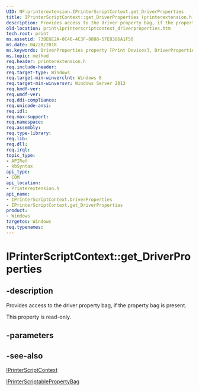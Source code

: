 ```yaml
---
UID: NF:printerextension.IPrinterScriptContext.get_DriverProperties
title: IPrinterScriptContext::get_DriverProperties (printerextension.h)
description: Provides access to the driver property bag, if the property bag is present.
old-location: print\iprinterscriptcontext_driverproperties.htm
tech.root: print
ms.assetid: 73BE6E2A-0C46-4C3F-8888-5FE8386A1F50
ms.date: 04/20/2018
ms.keywords: DriverProperties property [Print Devices], DriverProperties property [Print Devices],IPrinterScriptContext interface, IPrinterScriptContext interface [Print Devices],DriverProperties property, IPrinterScriptContext.DriverProperties, IPrinterScriptContext.get_DriverProperties, IPrinterScriptContext::DriverProperties, IPrinterScriptContext::get_DriverProperties, get_DriverProperties, print.iprinterscriptcontext_driverproperties, printerextension/IPrinterScriptContext::DriverProperties, printerextension/IPrinterScriptContext::get_DriverProperties
ms.topic: method
req.header: printerextension.h
req.include-header: 
req.target-type: Windows
req.target-min-winverclnt: Windows 8
req.target-min-winversvr: Windows Server 2012
req.kmdf-ver: 
req.umdf-ver: 
req.ddi-compliance: 
req.unicode-ansi: 
req.idl: 
req.max-support: 
req.namespace: 
req.assembly: 
req.type-library: 
req.lib: 
req.dll: 
req.irql: 
topic_type:
- APIRef
- kbSyntax
api_type:
- COM
api_location:
- Printerextension.h
api_name:
- IPrinterScriptContext.DriverProperties
- IPrinterScriptContext.get_DriverProperties
product:
- Windows
targetos: Windows
req.typenames: 
---
```


# IPrinterScriptContext::get_DriverProperties


## -description


Provides access to the driver property bag, if the property bag is present.

This property is read-only.


## -parameters


## -see-also




<a href="https://docs.microsoft.com/windows-hardware/drivers/ddi/content/printerextension/nn-printerextension-iprinterscriptcontext">IPrinterScriptContext</a>



<a href="https://docs.microsoft.com/windows-hardware/drivers/ddi/content/printerextension/nn-printerextension-iprinterscriptablepropertybag">IPrinterScriptablePropertyBag</a>
 

 

